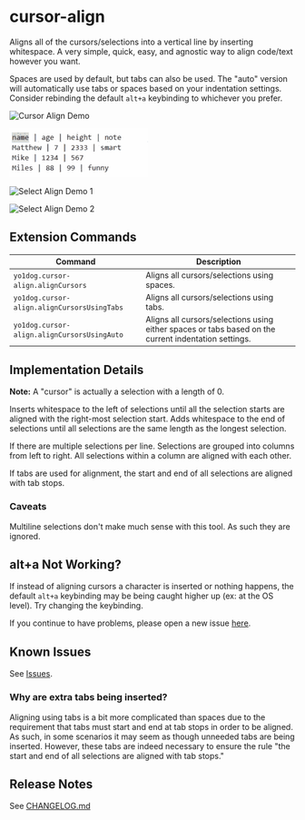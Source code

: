 # cursor-align

Aligns all of the cursors/selections into a vertical line by inserting whitespace. A very simple, quick, easy, and agnostic way to align code/text however you want.

Spaces are used by default, but tabs can also be used. The "auto" version will automatically use tabs or spaces based on your indentation settings. Consider rebinding the default `alt+a` keybinding to whichever you prefer.

![Cursor Align Demo](img/cursorAlignDemo.gif)

![Multi-Column Demo](img/multiColumnDemo.gif)

![Select Align Demo 1](img/selectAlignDemo1.gif)

![Select Align Demo 2](img/selectAlignDemo2.gif)


## Extension Commands

 Command                                    | Description
--------------------------------------------|-------------
`yo1dog.cursor-align.alignCursors`          | Aligns all cursors/selections using spaces.
`yo1dog.cursor-align.alignCursorsUsingTabs` | Aligns all cursors/selections using tabs.
`yo1dog.cursor-align.alignCursorsUsingAuto` | Aligns all cursors/selections using either spaces or tabs based on the current indentation settings.


## Implementation Details

**Note:** A "cursor" is actually a selection with a length of 0.

Inserts whitespace to the left of selections until all the selection starts are aligned with the right-most selection start. Adds whitespace to the end of selections until all selections are the same length as the longest selection.

If there are multiple selections per line. Selections are grouped into columns from left to right. All selections within a column are aligned with each other.

If tabs are used for alignment, the start and end of all selections are aligned with tab stops.

### Caveats

Multiline selections don't make much sense with this tool. As such they are ignored.

## alt+a Not Working?

If instead of aligning cursors a character is inserted or nothing happens, the default `alt+a` keybinding may be being caught higher up (ex: at the OS level). Try changing the keybinding.

If you continue to have problems, please open a new issue [here](https://github.com/yo1dog/vscode-cursor-align/issues).


## Known Issues

See [Issues](https://github.com/yo1dog/vscode-cursor-align/issues).

### Why are extra tabs being inserted?

Aligning using tabs is a bit more complicated than spaces due to the requirement that tabs must start and end at tab stops in order to be aligned. As such, in some scenarios it may seem as though unneeded tabs are being inserted. However, these tabs are indeed necessary to ensure the rule "the start and end of all selections are aligned with tab stops."



## Release Notes

See [CHANGELOG.md](CHANGELOG.md)
